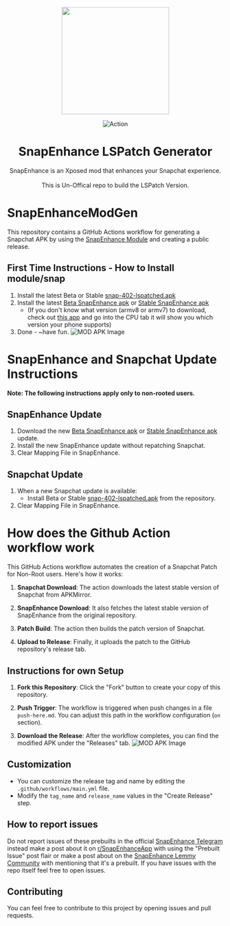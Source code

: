 <div align="center">
  <img src="https://github.com/hamzaharoon1314/SnapEnhanceModGen/blob/9aba3263a34893c91a08d86183baf708bbbbea9c/REDME_IMG/LOGO.png" height="250" />
  
![Action](https://github.com/NicholasFlamy/snapenhance-no-root-patch/actions/workflows/main.yml/badge.svg?branch=master)
  
# SnapEnhance LSPatch Generator
SnapEnhance is an Xposed mod that enhances your Snapchat experience.<br/><br/> This is Un-Offical repo to build the LSPatch Version.
</div>

# SnapEnhanceModGen

This repository contains a GitHub Actions workflow for generating a Snapchat APK by using the [SnapEnhance Module](https://github.com/rhunk/SnapEnhance) and creating a public release.

## First Time Instructions -  How to Install module/snap
1. Install the latest Beta or Stable [snap-402-lspatched.apk](https://github.com/ABCPascal/SnapEnhanceModGen/releases/latest)
2. Install the latest [Beta SnapEnhance apk](https://t.me/snapenhance_ci) or [Stable SnapEnhance apk](https://github.com/rhunk/SnapEnhance/releases/latest)
   - (If you don't know what version (armv8 or armv7) to download, check out [this app](https://play.google.com/store/apps/details?id=com.abs.cpu_z_advance&hl=de&gl=US) and go into the CPU tab it will show you which version your phone supports)
4. Done - ~have fun.
![MOD APK Image](REDME_IMG/modapk.png)  

# SnapEnhance and Snapchat Update Instructions

**Note: The following instructions apply only to non-rooted users.**

## SnapEnhance Update
1. Download the new [Beta SnapEnhance apk](https://t.me/snapenhance_ci) or [Stable SnapEnhance apk](https://github.com/rhunk/SnapEnhance/releases/latest) update.
2. Install the new SnapEnhance update without repatching Snapchat.
3. Clear Mapping File in SnapEnhance.

## Snapchat Update
1. When a new Snapchat update is available:
   - Install Beta or Stable [snap-402-lspatched.apk](https://github.com/ABCPascal/SnapEnhanceModGen/releases/latest) from the repository.
3. Clear Mapping File in SnapEnhance.

# How does the Github Action workflow work

This GitHub Actions workflow automates the creation of a Snapchat Patch for Non-Root users. Here's how it works:

1. **Snapchat Download**: The action downloads the latest stable version of Snapchat from APKMirror.

2. **SnapEnhance Download**: It also fetches the latest stable version of SnapEnhance from the original repository.

3. **Patch Build**: The action then builds the patch version of Snapchat.

4. **Upload to Release**: Finally, it uploads the patch to the GitHub repository's release tab.

## Instructions for own Setup

1. **Fork this Repository**: Click the "Fork" button to create your copy of this repository.

2. **Push Trigger**: The workflow is triggered when push changes in a file `push-here.md`. You can adjust this path in the workflow configuration (`on` section).

3. **Download the Release**: After the workflow completes, you can find the modified APK under the "Releases" tab.
![MOD APK Image](REDME_IMG/modapk.png) 
## Customization

- You can customize the release tag and name by editing the `.github/workflows/main.yml` file.
- Modify the `tag_name` and `release_name` values in the "Create Release" step.

## How to report issues

Do not report issues of these prebuilts in the official [SnapEnhance Telegram](https://t.me/snapenhance_chat) instead make a post about it on [r/SnapEnhanceApp](https://reddit.com/r/SnapEnhanceApp) with using the "Prebuilt Issue" post flair or make a post about on the [SnapEnhance Lemmy Community](https://lemmy.world/c/snapenhance) with mentioning that it's a prebuilt. If you have issues with the repo itself feel free to open issues.

## Contributing

You can feel free to contribute to this project by opening issues and pull requests.

